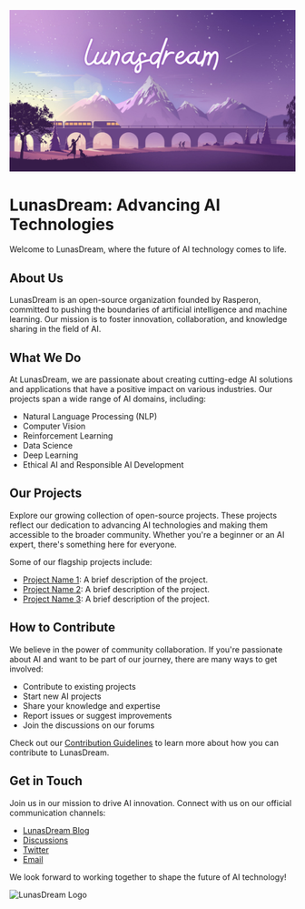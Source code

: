 [![LunasDream](banner.png)](https://github.com/LunasDream)

# LunasDream: Advancing AI Technologies

Welcome to LunasDream, where the future of AI technology comes to life.

## About Us

LunasDream is an open-source organization founded by Rasperon, committed to pushing the boundaries of artificial intelligence and machine learning. Our mission is to foster innovation, collaboration, and knowledge sharing in the field of AI.

## What We Do

At LunasDream, we are passionate about creating cutting-edge AI solutions and applications that have a positive impact on various industries. Our projects span a wide range of AI domains, including:

- Natural Language Processing (NLP)
- Computer Vision
- Reinforcement Learning
- Data Science
- Deep Learning
- Ethical AI and Responsible AI Development

## Our Projects

Explore our growing collection of open-source projects. These projects reflect our dedication to advancing AI technologies and making them accessible to the broader community. Whether you're a beginner or an AI expert, there's something here for everyone.

Some of our flagship projects include:

- [Project Name 1](link_to_project_1): A brief description of the project.
- [Project Name 2](link_to_project_2): A brief description of the project.
- [Project Name 3](link_to_project_3): A brief description of the project.

## How to Contribute

We believe in the power of community collaboration. If you're passionate about AI and want to be part of our journey, there are many ways to get involved:

- Contribute to existing projects
- Start new AI projects
- Share your knowledge and expertise
- Report issues or suggest improvements
- Join the discussions on our forums

Check out our [Contribution Guidelines](CONTRIBUTING.md) to learn more about how you can contribute to LunasDream.

## Get in Touch

Join us in our mission to drive AI innovation. Connect with us on our official communication channels:

- [LunasDream Blog](https://blog.lunasdream.org)
- [Discussions](https://github.com/LunasDream/discussions)
- [Twitter](https://twitter.com/LunasDreamAI)
- [Email](contact@lunasdream.org)

We look forward to working together to shape the future of AI technology!

![LunasDream Logo](logo.png)
